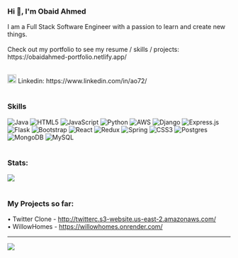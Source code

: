 
<h3 >Hi 👋, I'm Obaid Ahmed</h3>
I am a Full Stack Software Engineer with a passion to learn and create new things.<br>
<br>
Check out my portfolio to see my resume / skills / projects: https://obaidahmed-portfolio.netlify.app/
<br><br>
<p> <img src="https://cdn1.iconfinder.com/data/icons/logotypes/32/circle-linkedin-512.png" alt="logo" width="20">  Linkedin: https://www.linkedin.com/in/ao72/ </p>

# <h3>Skills</h3>
![Java](https://img.shields.io/badge/java-%23ED8B00.svg?style=for-the-badge&logo=openjdk&logoColor=white) ![HTML5](https://img.shields.io/badge/html5-%23E34F26.svg?style=for-the-badge&logo=html5&logoColor=white) ![JavaScript](https://img.shields.io/badge/javascript-%23323330.svg?style=for-the-badge&logo=javascript&logoColor=%23F7DF1E) ![Python](https://img.shields.io/badge/python-3670A0?style=for-the-badge&logo=python&logoColor=ffdd54) ![AWS](https://img.shields.io/badge/AWS-%23FF9900.svg?style=for-the-badge&logo=amazon-aws&logoColor=white) ![Django](https://img.shields.io/badge/django-%23092E20.svg?style=for-the-badge&logo=django&logoColor=white) ![Express.js](https://img.shields.io/badge/express.js-%23404d59.svg?style=for-the-badge&logo=express&logoColor=%2361DAFB) ![Flask](https://img.shields.io/badge/flask-%23000.svg?style=for-the-badge&logo=flask&logoColor=white) ![Bootstrap](https://img.shields.io/badge/bootstrap-%238511FA.svg?style=for-the-badge&logo=bootstrap&logoColor=white) ![React](https://img.shields.io/badge/react-%2320232a.svg?style=for-the-badge&logo=react&logoColor=%2361DAFB) ![Redux](https://img.shields.io/badge/redux-%23593d88.svg?style=for-the-badge&logo=redux&logoColor=white) ![Spring](https://img.shields.io/badge/spring-%236DB33F.svg?style=for-the-badge&logo=spring&logoColor=white) ![CSS3](https://img.shields.io/badge/css3-%231572B6.svg?style=for-the-badge&logo=css3&logoColor=white) ![Postgres](https://img.shields.io/badge/postgres-%23316192.svg?style=for-the-badge&logo=postgresql&logoColor=white) ![MongoDB](https://img.shields.io/badge/MongoDB-%234ea94b.svg?style=for-the-badge&logo=mongodb&logoColor=white) ![MySQL](https://img.shields.io/badge/mysql-%2300000f.svg?style=for-the-badge&logo=mysql&logoColor=white)
#  <h3>Stats:</h3>
![](https://github-readme-streak-stats.herokuapp.com/?user=obaidahmed13&theme=dark&hide_border=false)

#  <h3>My Projects so far: </h3>
• Twitter Clone - http://twitterc.s3-website.us-east-2.amazonaws.com/ <br>
• WillowHomes - https://willowhomes.onrender.com/

---
[![](https://visitcount.itsvg.in/api?id=obaidahmed13&icon=0&color=0)](https://visitcount.itsvg.in)

<!-- Proudly created with GPRM ( https://gprm.itsvg.in ) -->


